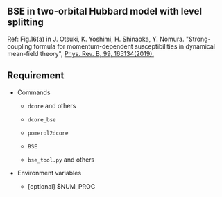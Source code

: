 BSE in two-orbital Hubbard model with level splitting
-----------------------------------------------------

Ref:
Fig.16(a) in
J. Otsuki, K. Yoshimi, H. Shinaoka, Y. Nomura.
"Strong-coupling formula for momentum-dependent susceptibilities in dynamical mean-field theory", [Phys. Rev. B, 99, 165134(2019).](https://doi.org/10.1103/PhysRevB.99.165134)

## Requirement

- Commands

    - ``dcore`` and others

    - ``dcore_bse``

    - ``pomerol2dcore``

    - ``BSE``

    - ``bse_tool.py`` and others

- Environment variables

    - [optional] $NUM_PROC
